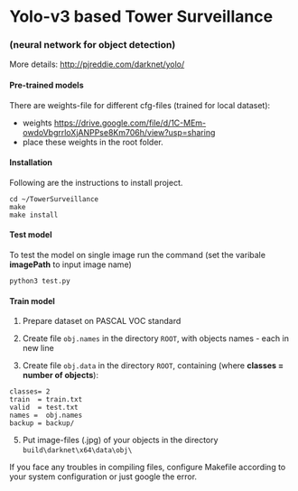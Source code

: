 # Yolo-v3 based Tower Surveillance
### (neural network for object detection)

More details: http://pjreddie.com/darknet/yolo/



#### Pre-trained models

There are weights-file for different cfg-files (trained for local dataset):
* weights https://drive.google.com/file/d/1C-MEm-owdoVbgrrloXjANPPse8Km706h/view?usp=sharing
* place these weights in the root folder. 

#### Installation
Following are the instructions to install project. 
```
cd ~/TowerSurveillance
make
make install
```

#### Test model

To test the model on single image run the command (set the varibale **imagePath** to input image name) 

`python3 test.py`

#### Train model


1. Prepare dataset on PASCAL VOC standard

2. Create file `obj.names` in the directory `ROOT`, with objects names - each in new line

3. Create file `obj.data` in the directory `ROOT`, containing (where **classes = number of objects**):

  ```
  classes= 2
  train  = train.txt
  valid  = test.txt
  names =  obj.names
  backup = backup/
  ```

5. Put image-files (.jpg) of your objects in the directory `build\darknet\x64\data\obj\`


If you face any troubles in compiling files, configure Makefile according to your system configuration or just google the error.











 

 
    



